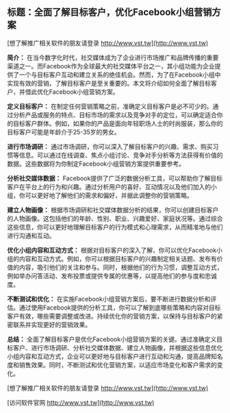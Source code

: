 ## **标题：全面了解目标客户，优化Facebook小组营销方案**

[想了解推广相关软件的朋友请登录 http://www.vst.tw](http://www.vst.tw)

**简介：**
在当今数字化时代，社交媒体成为了企业进行市场推广和品牌传播的重要渠道之一。而Facebook作为全球最大的社交媒体平台之一，其小组功能为企业提供了一个与目标客户互动和建立关系的绝佳机会。然而，为了在Facebook小组中实现有效的营销，了解目标客户是至关重要的。本文将介绍如何全面了解目标客户，并借此优化Facebook小组营销方案。

**定义目标客户：**
在制定任何营销策略之前，准确定义目标客户是必不可少的。通过分析产品或服务的特点、目标市场的需求以及竞争对手的定位，可以确定适合你的目标客户群体。例如，如果你的产品是面向年轻职场人士的时尚服装，那么你的目标客户可能是年龄介于25-35岁的男女。

**进行市场调研：**
通过市场调研，你可以深入了解目标客户的兴趣、需求、购买习惯等信息。可以通过在线调查、焦点小组讨论、竞争对手分析等方法获得有价值的数据。这些数据将为你制定Facebook小组营销方案提供重要参考。

**分析社交媒体数据：**
Facebook提供了广泛的数据分析工具，可以帮助你了解目标客户在平台上的行为和兴趣。通过分析用户的喜好、互动情况以及他们加入的小组，你可以更好地了解他们的需求和偏好，并据此调整你的营销策略。

**建立人物画像：**
根据市场调研和社交媒体数据分析的结果，你可以创建目标客户的人物画像。这包括他们的年龄、性别、职业、兴趣爱好、家庭状况等。通过综合这些信息，你可以更好地理解目标客户的行为模式和心理需求，从而精准地与他们进行沟通和互动。

**优化小组内容和互动方式：**
根据对目标客户的深入了解，你可以优化Facebook小组的内容和互动方式。例如，你可以根据目标客户的兴趣制定相关话题、发布有价值的内容，吸引他们的关注和参与。同时，根据他们的行为习惯，调整互动方式，例如举办问答活动、发布投票或提供专属的优惠等，以提高他们的参与度和忠诚度。

**不断测试和优化：**
在实施Facebook小组营销方案后，要不断进行数据分析和评估。通过使用Facebook提供的分析工具，你可以了解到底哪些策略和内容对目标客户有效，哪些需要调整或改进。持续优化你的营销方案，以保持与目标客户的紧密联系并实现更好的营销效果。

**总结：**
全面了解目标客户是优化Facebook小组营销方案的关键。通过准确定义目标客户、进行市场调研、分析社交媒体数据、建立人物画像，并根据这些信息优化小组内容和互动方式，企业可以更好地与目标客户进行互动和沟通，提高品牌知名度和销售效果。同时，不断测试和优化营销方案，以适应市场变化和客户需求的变化。

[想了解推广相关软件的朋友请登录 http://www.vst.tw](http://www.vst.tw)


[访问软件官网 http://www.vst.tw](http://www.vst.tw)
